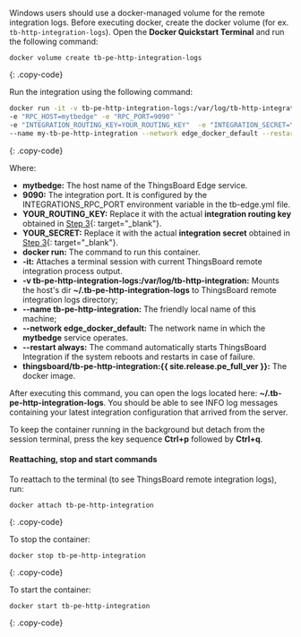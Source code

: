 Windows users should use a docker-managed volume for the remote integration logs.
Before executing docker, create the docker volume (for ex. `tb-http-integration-logs`).
Open the **Docker Quickstart Terminal** and run the following command:

``` 
docker volume create tb-pe-http-integration-logs
```
{: .copy-code}

Run the integration using the following command:

```bash
docker run -it -v tb-pe-http-integration-logs:/var/log/tb-http-integration `
-e "RPC_HOST=mytbedge" -e "RPC_PORT=9090" `
-e "INTEGRATION_ROUTING_KEY=YOUR_ROUTING_KEY"  -e "INTEGRATION_SECRET=YOUR_SECRET" `
--name my-tb-pe-http-integration --network edge_docker_default --restart always thingsboard/tb-pe-http-integration:{{ site.release.pe_full_ver }}
```
{: .copy-code}

Where: 

- **mytbedge:** The host name of the ThingsBoard Edge service.
- **9090:** The integration port. It is configured by the INTEGRATIONS_RPC_PORT environment variable in the tb-edge.yml file.
- **YOUR_ROUTING_KEY:** Replace it with the actual **integration routing key** obtained in [Step 3](/docs/pe/edge/user-guide/integrations/remote-integrations/#step-3-save-remote-integration-credentials){: target="_blank"}.
- **YOUR_SECRET:** Replace it with the actual **integration secret** obtained in [Step 3](/docs/pe/edge/user-guide/integrations/remote-integrations/#step-3-save-remote-integration-credentials){: target="_blank"}.
- **docker run:** The command to run this container.
- **-it:** Attaches a terminal session with current ThingsBoard remote integration process output.
- **-v tb-pe-http-integration-logs:/var/log/tb-http-integration:** Mounts the host's dir **~/.tb-pe-http-integration-logs** to ThingsBoard remote integration logs directory;
- **--name tb-pe-http-integration:** The friendly local name of this machine;
- **--network edge_docker_default:** The network name in which the **mytbedge** service operates.
- **--restart always:** The command automatically starts ThingsBoard Integration if the system reboots and restarts in case of failure.
- **thingsboard/tb-pe-http-integration:{{ site.release.pe_full_ver }}:** The docker image.

After executing this command, you can open the logs located here: **~/.tb-pe-http-integration-logs**.
You should be able to see INFO log messages containing your latest integration configuration that arrived from the server.

To keep the container running in the background but detach from the session terminal, press the key sequence **Ctrl+p** followed by **Ctrl+q**.

#### Reattaching, stop and start commands

To reattach to the terminal (to see ThingsBoard remote integration logs), run:

```
docker attach tb-pe-http-integration
```
{: .copy-code}

To stop the container:

```
docker stop tb-pe-http-integration
```
{: .copy-code}

To start the container:

```
docker start tb-pe-http-integration
```
{: .copy-code}
